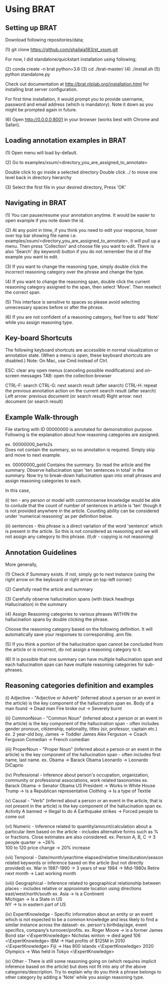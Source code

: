 Using BRAT
==========

Setting up BRAT
---------------

Download following repositories/data;

(1) git clone https://github.com/shailaja183/st_xsum.git

For now, I did standalone/quickstart installation using following;

(2) conda create -n brat python=3.6
(3) cd ./brat-master/
(4) ./install.sh
(5) python standalone.py

Check out documentation at http://brat.nlplab.org/installation.html for installing brat server configuration.

For first time installation, it would prompt you to provide username, password and email address (which is mandatory). Note it down as you might be prompted again in future. 

(6) Open http://0.0.0.0:8001 in your browser (works best with Chrome and Safari). 

Loading annotation examples in BRAT
-----------------------------------

(1) Open menu will load by-default.

(2) Go to examples/xsum/<directory_you_are_assigned_to_annotate>

Double click to go inside a selected directory
Double click ../ to move one level back in directory hierarchy

(3) Select the first file in your desired directory, Press 'OK'

Navigating in BRAT
------------------

(1) You can pause/resume your annotation anytime. It would be easier to open example if you note down the id.

(2) At any point in time, if you think you need to edit your response, hover over top bar showing file name i.e. examples/xsum/<directory_you_are_assigned_to_annotate>, it will pull up a menu. Then press 'Collection' and choose file you want to edit. 
There is also 'Search' (by keyword) button if you do not remember the id of the example you want to edit. 

(3) If you want to change the reasoning type, simply double click the incorrect reasoning category over the phrase and change the type. 

(4) If you want to change the reasoning span, double click the current reasoning category assigned to the span, then select 'Move'. Then reselect the correct span. 

(5) This interface is sensitive to spaces so please avoid selecting unnecessary spaces before or after the phrase. 

(6) If you are not confident of a reasoning category, feel free to add 'Note' while you assign reasoning type. 

Key-board Shortcuts
-------------------

The following keyboard shortcuts are accessible in normal visualization or annotation state. (When a menu is open, these keyboard shortcuts are disabled.) Note: On Mac, use Cmd instead of Ctrl.

ESC: clear any open menus (canceling possible modifications) and on-screen messages
TAB: open the collection browser

CTRL-F: search
CTRL-G: next search result (after search)
CTRL-H: repeat the previous annotation action on the current search result (after search)
Left arrow: previous document (or search result)
Right arrow: next document (or search result)

Example Walk-through
--------------------

File starting with ID 00000000 is annotated for demonstration purpose. Following is the explanation about how reasoning categories are assigned. 

ex. 00000000_berts2s  
Does not contain the summary, so no annotation is required. Simply skip and move to next example. 

ex. 00000000_gold
Contains the summary. So read the article and the summary.
Observe hallucination span 'ten sentences in total' in the summary.
Now try to break-down hallucination span into small phrases and assign reasoning categories to each. 

In this case,

(i) ten - any person or model with commonsense knowledge would be able to conlude that the count of number of sentences in article is 'ten' though it is not provided anywhere in the article. Counting ability can be considered under 'numerical reasoning' as per definition below.

(ii) sentences - this phrase is a direct variation of the word 'sentence' which is present in the article. So this is not considered as reasoning and we will not assign any category to this phrase. (tl;dr - copying is not reasoning)


Annotation Guidelines
---------------------

More generally, 

(1) Check if Summary exists. If not, simply go to next instance
(using the right arrow on the keyboard or right arrow on top-left corner)

(2) Carefully read the article and summary

(3) Carefully observe hallucination spans (with black headings Hallucination) in the summary

(4) Assign Reasoning categories to various phrases WITHIN the hallucination spans by double clicking the phrase.

Choose the reasoning category based on the following definition. 
It will automatically save your responses to corresponding .ann file. 

(5) If you think a portion of the hallucination span cannot be concluded from the article or is incorrect, do not assign a reasoning category to it. 

(6) It is possible that one summary can have multiple hallucination span and each hallucination span can have multiple reasoning categories for sub-phrases. 

Reasoning categories definition and examples
--------------------------------------------

(i) Adjective - "Adjective or Adverb" (inferred about a person or an event in the article) is the key component of the hallucination span
ex. 
Body of a man found -> <Ajdective> Dead </Ajdective> man
Fire broke out -> <Ajdective> Severely <Ajdective> burnt

(ii) CommonNoun - "Common Noun" (inferred about a person or an event in the article) is the key component of the hallucination span - often includes gender pronoun, citizenship, nationality, titles (sir, professor, captain etc.)
ex. 
2 year-old boy, James -> <CommonNoun> Toddler </CommonNoun> James
Alex Ferguson -> <CommonNoun> Coach </CommonNoun> Ferguson
Comedian -> <CommonNoun> French </CommonNoun> comedian

(iii) ProperNoun - "Proper Noun" (inferred about a person or an event in the article) is the key component of the hallucination span - often includes first name, last name. 
ex.
Obama -> <ProperNoun> Barack </ProperNoun> Obama
Leonardo -> Leonardo <ProperNoun> DiCaprio </ProperNoun> 

(iv) Professional - Inference about person's occupation, organization, community or professional associations, work related taxonomies
ex. 
Barack Obama -> <Professional> Senator </Professional> Obama 
US President -> Works in <Professional> White House </Professional> 
Trump -> Is a <Professional> Republican representative </Professional>
Clothing -> Is a type of <Professional> Textile </Professional>

(v) Causal - "Verb" (inferred about a person or an event in the article, that is not present in the article) is the key component of the hallucination span
ex.
Activity A banned -> <Causal> Illegal </Causal> to do A 
Earthquake strikes -> <Causal> Forced </Causal> people to come out

(vi) Numeric - Inference related to quantity/amount/calculation about a particular item based on the article - includes alternative forms such as \% or fractions. Close estimates are also considered.
ex. 
Person A, B, C -> <Numeric> 3 </Numeric> people 
quarter -> <Numeric> ~26% </Numeric>  
100 to 120 price change -> <Numeric> 20% increase </Numeric> 

(vii) Temporal - Date/month/year/time elapsed/relative time/duration/season related keywords or inference based on the article (but not directly provided)
ex.
War in 1987-1990 -> <Temporal> 3 </Temporal> years of war 
1984 -> <Temporal> Mid-1980s </Temporal> 
Retire next month -> <Temporal> Last </Temporal> working month

(viii) Geographical - Inference related to geographical relationship between places - includes relative or approximate location using directions east/west/north/south
ex. 
Asia -> Is a <Geographical> Continent </Geographical>  
Michigan -> Is a <Geographical> State in US </Geographical>  
NY -> Is in <Geographical> eastern part of US </Geographical> 

(ix) ExpertKnowledge - Specific information about an entity or an event which is not expected to be a common knowledge and less likely to find a similar instance across the dataset- ex. person's birthday/age, event specifics, company’s  turnover/profits.
ex.
Roger Moore -> is a former <ExpertKnowledge> James Bond star <\ExpertKnowledge>
Nicholas winton -> <ExpertKnowledge> died aged 106 <\ExpertKnowledge> 
IBM -> Had <ExpertKnowledge> profits of \$125M in 2010 <\ExpertKnowledge>
 Fiji -> Has <ExpertKnowledge> 800 islands <\ExpertKnowledge> 
 2020 Olympics -> Was <ExpertKnowledge> held in Tokyo <\ExpertKnowledge>

(x) Other - There is still some reasoning going on (which requires implicit inference based on the article) but does not fit into any of the above categories/description. Try to explain why do you think a phrase belongs to other category by adding a 'Note' while you assign reasoning type. 